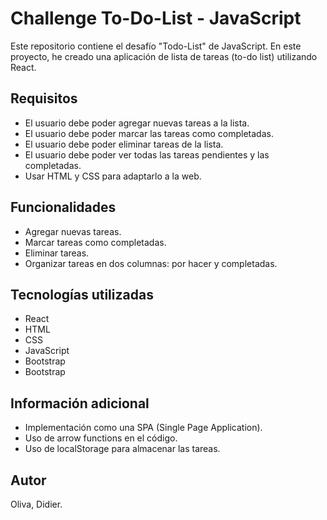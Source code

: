 # Challenge To-Do-List - JavaScript
Este repositorio contiene el desafío "Todo-List" de JavaScript. En este proyecto, he creado una aplicación de lista de tareas (to-do list) utilizando React.

## Requisitos

- El usuario debe poder agregar nuevas tareas a la lista.
- El usuario debe poder marcar las tareas como completadas.
- El usuario debe poder eliminar tareas de la lista.
- El usuario debe poder ver todas las tareas pendientes y las completadas.
- Usar HTML y CSS para adaptarlo a la web.

## Funcionalidades

- Agregar nuevas tareas.
- Marcar tareas como completadas.
- Eliminar tareas.
- Organizar tareas en dos columnas: por hacer y completadas.

## Tecnologías utilizadas

- React
- HTML
- CSS
- JavaScript
- Bootstrap
- Bootstrap

## Información adicional

- Implementación como una SPA (Single Page Application).
- Uso de arrow functions en el código.
- Uso de localStorage para almacenar las tareas.


## Autor

Oliva, Didier.
